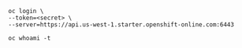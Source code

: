 ```
oc login \
--token=<secret> \
--server=https://api.us-west-1.starter.openshift-online.com:6443

oc whoami -t
```

[](https://github.com/red-hat-storage/ocs-training)